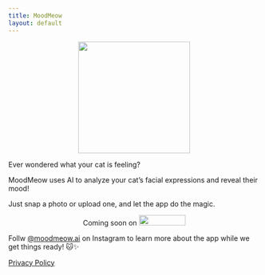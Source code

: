 ```yaml
---
title: MoodMeow
layout: default
---
```

<link rel="stylesheet" href="style.css">

<p align='center'>
  <img src="https://github.com/user-attachments/assets/d8e94048-9033-4a8f-b979-98300b2bad2d" width=224 height=224>
</p>

Ever wondered what your cat is feeling? 

MoodMeow uses AI to analyze your cat’s facial expressions and reveal their mood! 

Just snap a photo or upload one, and let the app do the magic.

<p align='center'>
  Coming soon on 
  <img src="https://github.com/user-attachments/assets/8a9b83d6-9f5e-434e-b118-012c8e9f4087" width=93 height=21>
</p>

Follw [@moodmeow.ai](https://www.instagram.com/moodmeow.ai?igsh=djZsZHRod25nb3Qz) on Instagram to learn more about the app while we get things ready! 🐱✨

[Privacy Policy](privacy_policy.md)
